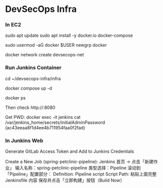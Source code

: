 # DevSecOps Infra

### In EC2
sudo apt update
sudo apt install -y docker.io docker-compose

sudo usermod -aG docker $USER
newgrp docker

docker network create devsecops-net

### Run Junkins Container
cd ~/devsecops-infra/infra

docker compose up -d

docker ps

Then check http://<EC2-Public-IP>:8080

Get PWD:
docker exec -it jenkins cat /var/jenkins_home/secrets/initialAdminPassword
(ac43eeaa8f1d4ee4b711954faa0f2fad)

### In Junkins Web

Generate GitLab Access Token and Add to Junkins Credentials

Create a New Job (spring-petclinic-pipeline):
    Jenkins 首页 → 点击「新建作业」
    输入名称：spring-petclinic-pipeline
    类型选择：Pipeline
    滚动到「Pipeline」配置部分：
    Definition: Pipeline script
    Script Path: 粘贴上面完整 Jenkinsfile 内容
    保存并点击「立即构建」按钮（Build Now）